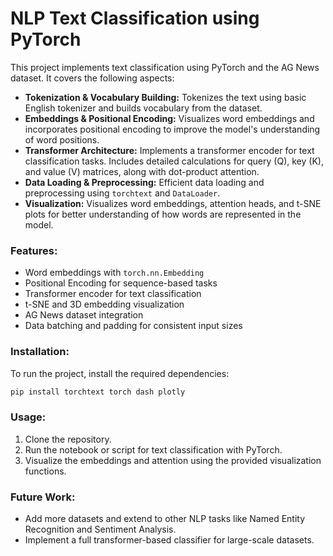 
# NLP Text Classification using PyTorch

This project implements text classification using PyTorch and the AG News dataset. It covers the following aspects:

- **Tokenization & Vocabulary Building:** Tokenizes the text using basic English tokenizer and builds vocabulary from the dataset.
- **Embeddings & Positional Encoding:** Visualizes word embeddings and incorporates positional encoding to improve the model's understanding of word positions.
- **Transformer Architecture:** Implements a transformer encoder for text classification tasks. Includes detailed calculations for query (Q), key (K), and value (V) matrices, along with dot-product attention.
- **Data Loading & Preprocessing:** Efficient data loading and preprocessing using `torchtext` and `DataLoader`.
- **Visualization:** Visualizes word embeddings, attention heads, and t-SNE plots for better understanding of how words are represented in the model.

### Features:
- Word embeddings with `torch.nn.Embedding`
- Positional Encoding for sequence-based tasks
- Transformer encoder for text classification
- t-SNE and 3D embedding visualization
- AG News dataset integration
- Data batching and padding for consistent input sizes

### Installation:
To run the project, install the required dependencies:
```bash
pip install torchtext torch dash plotly
```

### Usage:
1. Clone the repository.
2. Run the notebook or script for text classification with PyTorch.
3. Visualize the embeddings and attention using the provided visualization functions.

### Future Work:
- Add more datasets and extend to other NLP tasks like Named Entity Recognition and Sentiment Analysis.
- Implement a full transformer-based classifier for large-scale datasets.
